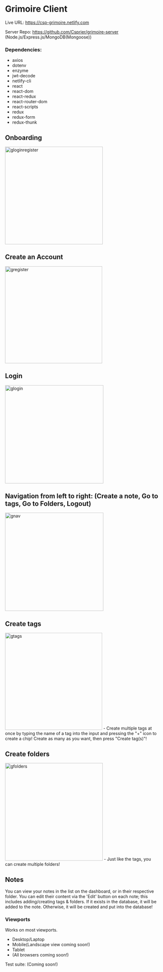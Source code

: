 # Grimoire Client

Live URL: https://csp-grimoire.netlify.com

Server Repo: https://github.com/Csprier/grimoire-server (Node.js/Express.js/MongoDB(Mongoose))

### Dependencies:
- axios
- dotenv
- enzyme
- jwt-decode
- netlify-cli
- react
- react-dom
- react-redux
- react-router-dom
- react-scripts
- redux
- redux-form
- redux-thunk

## Onboarding
<img width="321" alt="gloginregister" src="https://user-images.githubusercontent.com/26131912/62433838-0ef1f180-b704-11e9-93c0-e563e28cbd8b.png">

## Create an Account
<img width="319" alt="gregister" src="https://user-images.githubusercontent.com/26131912/62433851-203afe00-b704-11e9-97de-5d178cd7b40c.png">

## Login
<img width="323" alt="glogin" src="https://user-images.githubusercontent.com/26131912/62433859-27620c00-b704-11e9-8918-da0b61fb094f.png">

## Navigation from left to right: (Create a note, Go to tags, Go to Folders, Logout)
<img width="323" alt="gnav" src="https://user-images.githubusercontent.com/26131912/62433863-30eb7400-b704-11e9-83a1-7a2f99fe69ff.png">

## Create tags
<img width="319" alt="gtags" src="https://user-images.githubusercontent.com/26131912/62433873-3f399000-b704-11e9-9042-0764b6d2e5ea.png">
- Create multiple tags at once by typing the name of a tag into the input and pressing the "+" icon to create a chip! Create as many as you want, then press "Create tag(s)"!

## Create folders
<img width="321" alt="gfolders" src="https://user-images.githubusercontent.com/26131912/62433904-63956c80-b704-11e9-9c5e-7c297730bb69.png">
- Just like the tags, you can create multiple folders!


## Notes
You can view your notes in the list on the dashboard, or in their respective folder.
You can edit their content via the 'Edit' button on each note; this includes adding/creating tags & folders. If it exists in the database, it will be added to the note. Otherwise, it will be created and put into the database!


### Viewports
Works on most viewports. 
- Desktop/Laptop
- Mobile(Landscape view coming soon!)
- Tablet
- (All browsers coming soon!)

Test suite: (Coming soon!)
